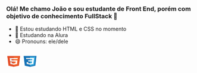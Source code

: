 ### Olá! Me chamo João e sou estudante de Front End, porém com objetivo de conhecimento FullStack 🤯

- 🔭 Estou estudando HTML e CSS no momento
- 🌱 Estudando na Alura
- 😄 Pronouns: ele/dele

<div style="display: inline_block"><br>
  <img align="center" alt="Rafa-HTML" height="30" width="40" src="https://raw.githubusercontent.com/devicons/devicon/master/icons/html5/html5-original.svg">
  <img align="center" alt="Rafa-CSS" height="30" width="40" src="https://raw.githubusercontent.com/devicons/devicon/master/icons/css3/css3-original.svg">
</div>
                
